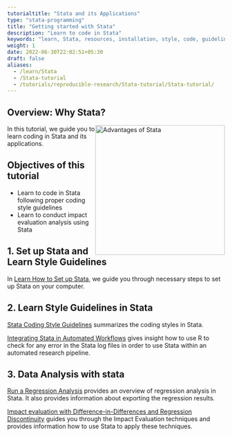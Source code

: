 ```yaml
---
tutorialtitle: "Stata and its Applications"
type: "stata-programming"
title: "Getting started with Stata"
description: "Learn to code in Stata"
keywords: "learn, Stata, resources, installation, style, code, guidelines, best practices"
weight: 1
date: 2022-06-30T22:02:51+05:30
draft: false
aliases:
  - /learn/Stata
  - /Stata-tutorial
  - /tutorials/reproducible-research/Stata-tutorial/Stata-tutorial/
---
```

## Overview: Why Stata?

<a href= '../../Stata-tutorial/img/advantagesStata.png' target="blank"> <img src="../../Stata-tutorial/img/advantagesStata.png" alt="Advantages of Stata" width="300" style="float:right;"></a>

In this tutorial, we guide you to learn coding in Stata and its applications.




## Objectives of this tutorial

- Learn to code in Stata following proper coding style guidelines
- Learn to conduct impact evaluation analysis using Stata

## 1. Set up Stata and Learn Style Guidelines
In
[Learn How to Set up Stata](https://tilburgsciencehub.com/building-blocks/configure-your-computer/statistics-and-computation/stata/), we guide you through necessary steps to set up Stata on your computer.

## 2. Learn Style Guidelines in Stata

[Stata Coding Style Guidelines](https://tilburgsciencehub.com/building-blocks/develop-your-research-skills/tips/stata-code-style/) summarizes the coding styles in Stata.

[Integrating Stata in Automated Workflows](https://tilburgsciencehub.com/building-blocks/automate-and-execute-your-work/automate-your-workflow/stata-error-handling-make/) gives insight how to use R to check for any error in the Stata log files in order to use Stata within an automated research pipeline.

## 3. Data Analysis with stata

[Run a Regression Analysis](https://tilburgsciencehub.com/building-blocks/analyze-data/regressions/regression-analysis/) provides an overview of regression analysis in Stata. It also provides information about exporting the regression results.

[Impact evaluation with Difference-in-Differences and Regression Discontinuity](https://tilburgsciencehub.com/building-blocks/analyze-data/regressions/impact-evaluation/) guides you through the Impact Evaluation techniques and provides information how to use Stata to apply these techniques.
